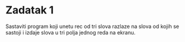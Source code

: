 # Zadatak 1

Sastaviti program koji unetu rec od tri slova razlaze na slova od kojih se sastoji i izdaje slova u tri polja jednog reda na ekranu.
